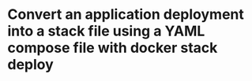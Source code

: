 # Convert an application deployment into a stack file using a YAML compose file with docker stack deploy
